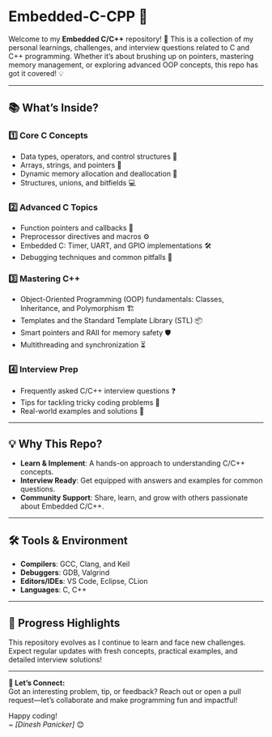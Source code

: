 # Embedded-C-CPP 🚀  

Welcome to my **Embedded C/C++** repository! 🎯 This is a collection of my personal learnings, challenges, and interview questions related to C and C++ programming. Whether it’s about brushing up on pointers, mastering memory management, or exploring advanced OOP concepts, this repo has got it covered! 💡  

---

## 📚 What’s Inside?

### **1️⃣ Core C Concepts**
- Data types, operators, and control structures 🔢  
- Arrays, strings, and pointers 🎯  
- Dynamic memory allocation and deallocation 🔄  
- Structures, unions, and bitfields 💻  

### **2️⃣ Advanced C Topics**
- Function pointers and callbacks 🚀  
- Preprocessor directives and macros ⚙️  
- Embedded C: Timer, UART, and GPIO implementations 🛠️  
- Debugging techniques and common pitfalls 🧐  

### **3️⃣ Mastering C++**
- Object-Oriented Programming (OOP) fundamentals: Classes, Inheritance, and Polymorphism 🏗️  
- Templates and the Standard Template Library (STL) 📦  
- Smart pointers and RAII for memory safety 🛡️  
- Multithreading and synchronization ⏳  

### **4️⃣ Interview Prep**
- Frequently asked C/C++ interview questions ❓  
- Tips for tackling tricky coding problems 🧠  
- Real-world examples and solutions 🔧  

---

## 💡 Why This Repo?  
- **Learn & Implement**: A hands-on approach to understanding C/C++ concepts.  
- **Interview Ready**: Get equipped with answers and examples for common questions.  
- **Community Support**: Share, learn, and grow with others passionate about Embedded C/C++.  

---

## 🛠️ Tools & Environment  
- **Compilers**: GCC, Clang, and Keil  
- **Debuggers**: GDB, Valgrind  
- **Editors/IDEs**: VS Code, Eclipse, CLion  
- **Languages**: C, C++  

---

## 🌟 Progress Highlights  
This repository evolves as I continue to learn and face new challenges. Expect regular updates with fresh concepts, practical examples, and detailed interview solutions!  

---

**📧 Let’s Connect:**  
Got an interesting problem, tip, or feedback? Reach out or open a pull request—let’s collaborate and make programming fun and impactful!  

Happy coding!  
~ *[Dinesh Panicker]* 😊  
